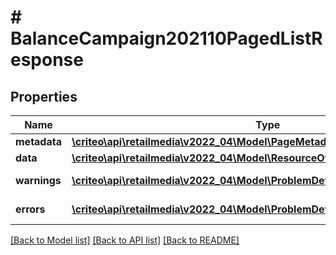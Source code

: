 # # BalanceCampaign202110PagedListResponse

## Properties

Name | Type | Description | Notes
------------ | ------------- | ------------- | -------------
**metadata** | [**\criteo\api\retailmedia\v2022_04\Model\PageMetadata**](PageMetadata.md) |  | [optional]
**data** | [**\criteo\api\retailmedia\v2022_04\Model\ResourceOfBalanceCampaign202110[]**](ResourceOfBalanceCampaign202110.md) |  | [optional]
**warnings** | [**\criteo\api\retailmedia\v2022_04\Model\ProblemDetails[]**](ProblemDetails.md) |  | [optional] [readonly]
**errors** | [**\criteo\api\retailmedia\v2022_04\Model\ProblemDetails[]**](ProblemDetails.md) |  | [optional] [readonly]

[[Back to Model list]](../../README.md#models) [[Back to API list]](../../README.md#endpoints) [[Back to README]](../../README.md)
